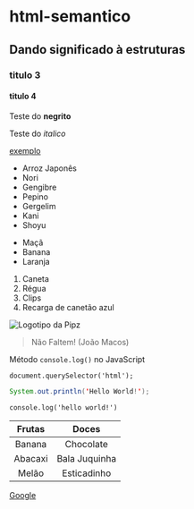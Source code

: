 # html-semantico
## Dando significado à estruturas
### titulo 3
#### titulo 4

Teste do **negrito**

Teste do *italico*

[exemplo](https://exemplo.com/)

* Arroz Japonês
* Nori
* Gengibre
* Pepino
* Gergelim
* Kani
* Shoyu

- Maçã
- Banana
- Laranja

1. Caneta
2. Régua
3. Clips
4. Recarga de canetão azul

![Logotipo da Pipz](https://pipz.com/static/images/blog/eddie.png)

> Não Faltem!
> (João Macos)

Método `console.log()` no JavaScript

```JS
document.querySelector('html');
```

~~~java
System.out.println('Hello World!');
~~~

```JS
console.log('hello world!')
```

Frutas | Doces
:-------:|:-------:
Banana | Chocolate
Abacaxi | Bala Juquinha
Melão  | Esticadinho

<a href="google.com"> Google </a>

